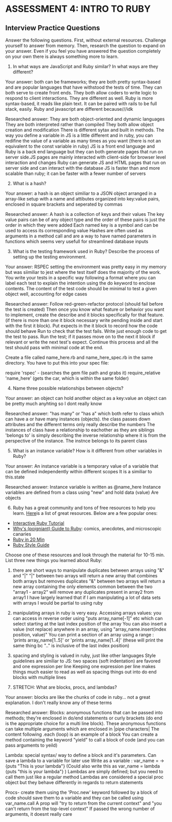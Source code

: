 # ASSESSMENT 4: INTRO TO RUBY
## Interview Practice Questions

Answer the following questions. First, without external resources. Challenge yourself to answer from memory. Then, research the question to expand on your answer. Even if you feel you have answered the question completely on your own there is always something more to learn.   

1. In what ways are JavaScript and Ruby similar? In what ways are they different?

  Your answer: both can be frameworks; they are both pretty syntax-based and are popular languages that have withstood the tests of time. They can both serve to create front ends. They both allow coders to write logic to respond to client interactions.
  They are different as well. Ruby is more syntax-based, it reads like plain text. It can be paired with rails to be full stack, easily.
  Ruby and javascript are different because///idk

  Researched answer:
  They are both object-oriented and dynamic languages
  They are both interpreted rather than compiled
  They both allow object creation and modification
  There is different sytax and built in methods. The way you define a variable in JS is a little different and in ruby, you can redifine the value of a variable as many times as you want (there is not an equivalent to the const variable in ruby)
  JS is a front end language and Ruby is a back end language but they can both generate pages that run on server side.JS pages are mainly interacted with client-side for browser level interaction and changes Ruby can generate JS and HTML pages that run on server side and can interact with the database
  JS is faster than and more scalable than ruby; it can be faster with a fewer number of servers
  


2. What is a hash?

  Your answer: a hash is an object similiar to a JSON object arranged in a array-like setup with a name and attibutes organized into key:value pairs, enclosed in square brackets and seperated by commas
  

  Researched answer: A hash is a collection of keys and their values
  The key value pairs can be of any object type and the order of these pairs is just the order in which they were added
  Each named key is a symbol and can be used to access its corresponding value
  Hashes are often used as arguments in a method call and are a way to have named parameters in functions which seems very usefull for streamlined database inputs
  
  




3. What is the testing framework used in Ruby? Describe the process of setting up the testing environment.

  Your answer: RSPEC setting the environment was pretty easy in my memory but was siimiliar to jest where the test itself does the majority of the work. You write your tests in a specific way following a format where you can label each test to explain the intention using the do keyword to enclose contents. The content of the test code should be minimal to test a given object well, accounting for edge cases

  Researched answer: Follow red-green-refactor protocol (should fail before the test is created)
  Then once you know what feature or behavior you want to implement, create the describe and it blocks specifically for that feature. (if there is more than one it block necessary write pending inside and start with the first it block). Put expects in the it block to record how the code should behave
  Run to check that the test fails. Write just enough code to get the test to pass. 
  Run the test; if it passes move on to the next it block if relevant or write the next test's expect. Continue this process and all the test should pass with minimal code at the end.
  
  Create a  file called name_here.rb and name_here_spec.rb in the same directory. You have to put this into your spec file:

  require 'rspec' - (searches the gem file path and grabs it)
  require_relative 'name_here' (gets the car, which is within the same folder)




4. Name three possible relationships between objects?

  Your answer: an object can hold another object as a key:value
  an object can be pretty much anyhting so I dont really know

  Researched answer: "has many" or "has a" which both refer to class which can have a or have many instances (objects).  the class passes down attributes and the different terms only really describe the numbers
  The instances of class have a relationship to eachother as they are siblings
  'belongs to' is simply describing the inverse relationship where it is from the perspective of the instance. The instnce belongs to its parent class



5. What is an instance variable? How is it different from other variables in Ruby?

  Your answer: An instance variable is a temporary value of a variable that can be defined independently within different scopes
  It is a similiar to this.state 

  Researched answer:
  Instance variable is written as @name_here
  Instance variables are defined from a class using "new" and hold data (value)
  Are objects
  



6. Ruby has a great community and tons of free resources to help you learn. [Here](https://www.ruby-lang.org/en/documentation/)is a list of great resources. Below are a few popular ones:
- [Interactive Ruby Tutorial](http://tryruby.org/levels/1/challenges/0)
- [Why's (poigniant) Guide to Ruby](http://poignant.guide/book/chapter-1.html): comics, anecdotes, and microscopic canaries
- [Ruby in 20 Min](https://www.ruby-lang.org/en/documentation/quickstart/)
- [Ruby Style Guide](https://rubystyle.guide/)

Choose one of these resources and look through the material for 10-15 min. List three new things you learned about Ruby:

1) there are short ways to manipulate duplicates between arrays using "&" and "|" 
"|" between two arrays will return a new array that combines both arrays but removes duplicates
"&" between two arrays will return a new array containing the only elements common between the two
"array1 - array2" will remove any duplicates present in array2 from array1
I have largely learned that if I am manipulating a lot of data sets with arrays I would be partial to using ruby

2) manipulating arrays in ruby is very easy. Accessing arrays values: you can access in reverse order using "puts array_name[-1]" etc which can select starting at the last index position of the array
You can also insert a value (not replace) anywhere in an array, using "array_name.insert(index position, value)"
You can print a section of an array using a range : 'prints array_name[1..5]' or 'prints array_name[1..4]' (these will print the same thing bc ".." is inclusive of the last index position)

3) spacing and styling is valued in ruby, just like other languages
Style guidelines are similiar to JS: two spaces (soft indentation) are favored and one expression per line
Keeping one expression per line makes things much easier to read as well as spacing things out into do end blocks with multiple lines

7. STRETCH: What are blocks, procs, and lambdas?

  Your answer: blocks are like the chunks of code in ruby... not a great explanation. I don't really know any of these terms 

  Researched answer: 
  Blocks: anonymous functions that can be passed into methods; they're enclosed in do/end statements or curly brackets (do end is the appropriate choice for a multi line block). These anonymous functions can take multiple arguments which are enclosed in |pipe characters| 
  The content following .each (loop) is an example of a block
  You can create a method containing the keyword "yield" to call a block of code (and you can pass arguments to yeild)
  
  Lambda: special syntax/  way to define a block and it's parameters. Can save a lambda to a variable for later use
  Write as a variable : var_name = -> {puts "This is your lambda"}
  (Could also write this as var_name = lambda {puts "this is your lambda"} )
  Lambdas are simply defined; but you need to call them just like a regular method
  Lambdas are considered a special proc object but they behave differently in regards to return statements
  
  Procs-
  create them using the 'Proc.new' keyword followed by a block of code
  should save them to a variable and they can be called using var_name.call
  A prop will "try to return from the current context" and "you can't return from the top-level context"
  If passed the wrong number of arguments, it doesnt really care
  
  
  
  
  
